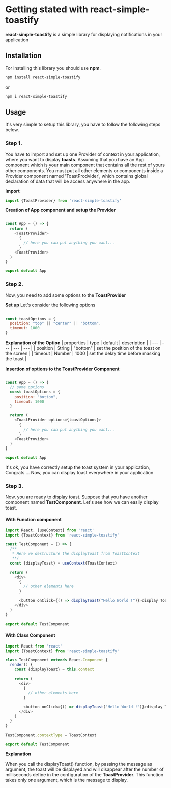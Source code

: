 # Getting stated with react-simple-toastify

**react-simple-toastify** is a simple library for displaying notifications in your application

## Installation
For installing this library you should use **npm**.

```bash
npm install react-simple-toastify

```

or

```bash
npm i react-simple-toastify

```

## Usage
It's very simple to setup this library, you have to follow the following steps below.

### Step 1.
You have to import and set up one Provider of context in your application, where you want to display **toasts**.
Assuming that you have an App component which is your main component that contains all the rest of yours other components. You must put all other elements or components inside a Provider component named 'ToastProdvider', which contains global declaration of data that will be access anywhere in the app.

**Import**
```javascript
import {ToastProvider} from 'react-simple-toastify'

```

**Creation of App component and setup the Provider**

```javascript

const App = () => {
  return (
    <ToastProvider>
      {
        // here you can put anything you want...
      }
    <ToastProvider>
  )
}

export default App

```

### Step 2.
Now, you need to add some options to the **ToastProvider**

**Set up**
Let's consider the following options

```javascript

const toastOptions = {
  position: "top" || "center" || "bottom",
  timeout: 1000
}

```

**Explanation of the Option**
| properties | type     | default   | description                                  |
| ---        | ---      | ---       | ---                                          |
| position   | String   | "bottom"  | set the position of the toast on the screen  |
| timeout    | Number   | 1000      | set the delay time before masking the toast  |

**Insertion of options to the ToastProvider Component**

```javascript

const App = () => {
  // some options
  const toastOptions = {
    position: "bottom",
    timeout: 1000
  }

  return (
    <ToastProvider options={toastOptions}>
      {
        // here you can put anything you want...
      }
    <ToastProvider>
  )
}

export default App

```

It's ok, you have correctly setup the toast system in your application, Congrats ... Now, you can display toast everywhere in your application

### Step 3.

Now, you are ready to display toast. Suppose that you have another component named **TestComponent**. Let's see how we can easily display toast.

#### With Function component

```javascript
import React, {useContext} from 'react'
import {ToastContext} from 'react-simple-toastify'

const TestComponent = () => {
  /**
   * Here we destructure the displayToast from ToastContext
   **/
  const {displayToast} = useContext(ToastContext)

  return (
    <div>
      {
        // other elements here
      }

      <button onClick={() => displayToast("Hello World !")}>display Toast</button>
    </div>
  )
}

export default TestComponent

```

#### With Class Component

```javascript
import React from 'react'
import {ToastContext} from 'react-simple-toastify'

class TestComponent extends React.Component {
  render() {
    const {displayToast} = this.context

    return (
      <div>
        {
          // other elements here
        }

        <button onClick={() => displayToast("Hello World !")}>display Toast</button>
      </div>
    )
  }
}

TestComponent.contextType = ToastContext

export default TestComponent

```

**Explanation**

When you call the displayToast() function, by passing the message as argument, the toast will be displayed and will disappear after the number of milliseconds define in the configuration of the **ToastProvider**.
This function takes only one argument, which is the message to display.
